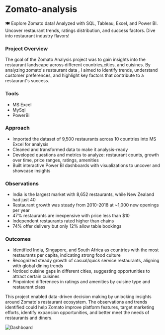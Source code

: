 # Zomato-analysis
🍽️ Explore Zomato data! Analyzed with SQL, Tableau, Excel, and Power BI. Uncover restaurant trends, ratings distribution, and success factors. Dive into restaurant industry flavors!
### Project Overview

The goal of the Zomato Analysis project was to gain insights into the restaurant landscape across different countries,cities, and cuisines.   By analyzing zomato's restaurant data , I aimed to identify trends, understand customer preferences, and highlight key factors that contribute to a restaurant's success.

### Tools

- MS Excel 
- MySql   
- PowerBi 



### Approach

- Imported the dataset of 9,500 restaurants across 10 countries into MS Excel  for analysis
- Cleaned and transformed data to make it analysis-ready
- Developed questions and metrics to analyze: restaurant counts, growth over time, price ranges, ratings, amenities
- Built interactive Power BI dashboards with visualizations to uncover and showcase insights

### Observations

- India is the largest market with 8,652 restaurants, while New Zealand had just 40
- Restaurant growth was steady from 2010-2018 at ~1,000 new openings per year
- 47% restaurants are inexpensive with price less than $10
- Independent restaurants rated higher than chains
- 74% offer delivery but only 12% allow table bookings

### Outcomes

- Identified India, Singapore, and South Africa as countries with the most restaurants per capita, indicating strong food culture
- Recognized steady growth of casual/quick service restaurants, aligning with global dining trends
- Noticed cuisine gaps in different cities, suggesting opportunities to attract certain cuisines
- Pinpointed differences in ratings and amenities by cuisine type and restaurant class
  
This project enabled data-driven decision making by unlocking insights around Zomato's restaurant ecosystem. The observations and trends identified could help Zomato improve platform features, target marketing efforts, identify expansion opportunities, and better meet the needs of restaurants and diners.



![Dashboard](https://github.com/sandya43/Zomato-analysis/assets/54944009/7dfd2759-b5ef-4e2b-9d62-ee080c04ab90)
